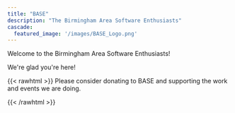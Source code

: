```yaml
---
title: "BASE"
description: "The Birmingham Area Software Enthusiasts"
cascade:
  featured_image: '/images/BASE_Logo.png'
---
```


Welcome to the Birmingham Area Software Enthusiasts!

We're glad you're here!

{{< rawhtml >}}
Please consider donating to BASE and supporting the work and events we are doing.
<div id="donate-button-container">
<div id="donate-button"></div>
<script src="https://www.paypalobjects.com/donate/sdk/donate-sdk.js" charset="UTF-8"></script>
<script>
PayPal.Donation.Button({
env:'production',
hosted_button_id:'EPV6MYCRKWPMS',
image: {
src:'https://www.paypalobjects.com/en_US/i/btn/btn_donate_LG.gif',
alt:'Donate with PayPal button',
title:'PayPal - The safer, easier way to pay online!',
}
}).render('#donate-button');
</script>
</div>
<a rel="me" href="https://mastodon.social/@base205al"></a>
<meta name="fediverse:creator" content="@base205al@mastodon.social"/>
{{< /rawhtml >}}